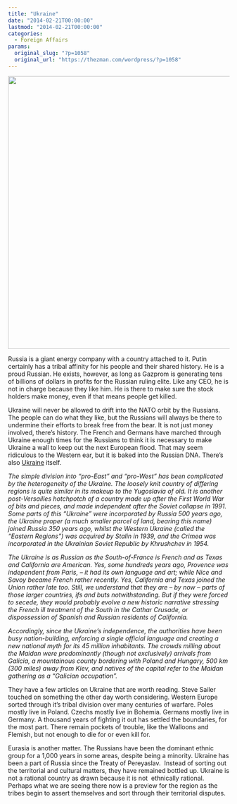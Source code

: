 ```yaml
---
title: "Ukraine"
date: "2014-02-21T00:00:00"
lastmod: "2014-02-21T00:00:00"
categories:
  - Foreign Affairs
params:
  original_slug: "?p=1058"
  original_url: "https://thezman.com/wordpress/?p=1058"
---
```


<img
src="http://www.zerohedge.com/sites/default/files/images/user3303/imageroot/2014/02/20140220_ukr7.png"
class="alignnone" decoding="async" width="682" height="619" />

Russia is a giant energy company with a country attached to it. Putin
certainly has a tribal affinity for his people and their shared history.
He is a proud Russian. He exists, however, as long as Gazprom is
generating tens of billions of dollars in profits for the Russian ruling
elite. Like any CEO, he is not in charge because they like him. He is
there to make sure the stock holders make money, even if that means
people get killed.

Ukraine will never be allowed to drift into the NATO orbit by the
Russians. The people can do what they like, but the Russians will always
be there to undermine their efforts to break free from the bear. It is
not just money involved, there’s history. The French and Germans have
marched through Ukraine enough times for the Russians to think it is
necessary to make Ukraine a wall to keep out the next European flood.
That may seem ridiculous to the Western ear, but it is baked into the
Russian DNA. There’s also <a
href="http://www.counterpunch.org/2013/12/20/what-really-happened-in-ukraine/"
rel="noopener noreferrer" target="_blank">Ukraine</a> itself.

*The simple division into “pro-East” and “pro-West” has been complicated
by the heterogeneity of the Ukraine. The loosely knit country of
differing regions is quite similar in its makeup to the Yugoslavia of
old. It is another post-Versailles hotchpotch of a country made up after
the First World War of bits and pieces, and made independent after the
Soviet collapse in 1991. Some parts of this “Ukraine” were incorporated
by Russia 500 years ago, the Ukraine proper (a much smaller parcel of
land, bearing this name) joined Russia 350 years ago, whilst the Western
Ukraine (called the “Eastern Regions”) was acquired by Stalin in 1939,
and the Crimea was incorporated in the Ukrainian Soviet Republic by
Khrushchev in 1954.*

*The Ukraine is as Russian as the South-of-France is French and as Texas
and California are American. Yes, some hundreds years ago, Provence was
independent from Paris, – it had its own language and art; while Nice
and Savoy became French rather recently. Yes, California and Texas
joined the Union rather late too. Still, we understand that they are –
by now – parts of those larger countries, ifs and buts notwithstanding.
But if they were forced to secede, they would probably evolve a new
historic narrative stressing the French ill treatment of the South in
the Cathar Crusade, or dispossession of Spanish and Russian residents of
California.*

*Accordingly, since the Ukraine’s independence, the authorities have
been busy nation-building, enforcing a single official language and
creating a new national myth for its 45 million inhabitants. The crowds
milling about the Maidan were predominantly (though not exclusively)
arrivals from Galicia, a mountainous county bordering with Poland and
Hungary, 500 km (300 miles) away from Kiev, and natives of the capital
refer to the Maidan gathering as a “Galician occupation”.*

They have a few articles on Ukraine that are worth reading. Steve Sailer
touched on something the other day worth considering. Western Europe
sorted through it’s tribal division over many centuries of warfare.
Poles mostly live in Poland. Czechs mostly live in Bohemia. Germans
mostly live in Germany. A thousand years of fighting it out has settled
the boundaries, for the most part. There remain pockets of trouble, like
the Walloons and Flemish, but not enough to die for or even kill for.

Eurasia is another matter. The Russians have been the dominant ethnic
group for a 1,000 years in some areas, despite being a minority. Ukraine
has been a part of Russia since the Treaty of Pereyaslav.  Instead of
sorting out the territorial and cultural matters, they have remained
bottled up. Ukraine is not a rational country as drawn because it is
not  ethnically rational. Perhaps what we are seeing there now is a
preview for the region as the tribes begin to assert themselves and sort
through their territorial disputes.
